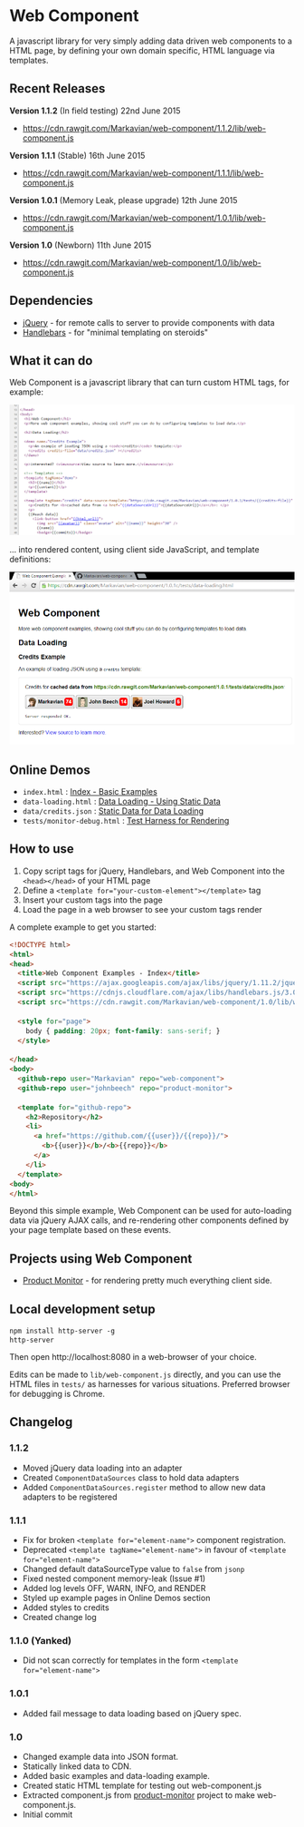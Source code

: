 Web Component
=============
A javascript library for very simply adding data driven web components to a HTML page, by defining your own domain specific, HTML language via templates.

Recent Releases
---------------
**Version 1.1.2** (In field testing)
22nd June 2015
* https://cdn.rawgit.com/Markavian/web-component/1.1.2/lib/web-component.js

**Version 1.1.1** (Stable)
16th June 2015
* https://cdn.rawgit.com/Markavian/web-component/1.1.1/lib/web-component.js

**Version 1.0.1** (Memory Leak, please upgrade)
12th June 2015
* https://cdn.rawgit.com/Markavian/web-component/1.0.1/lib/web-component.js

**Version 1.0** (Newborn)
11th June 2015
* https://cdn.rawgit.com/Markavian/web-component/1.0/lib/web-component.js

Dependencies
------------
- [jQuery](https://jquery.com/) - for remote calls to server to provide components with data
- [Handlebars](http://handlebarsjs.com/) - for "minimal templating on steroids"

What it can do
--------------
Web Component is a javascript library that can turn custom HTML tags, for example:

![Web Component Data Loading Example Source](images/data-loading-example-source.png)

... into rendered content, using client side JavaScript, and template definitions:

![Web Component Data Loading Example](images/data-loading-example.png)

Online Demos
------------
* `index.html` : [Index - Basic Examples](https://cdn.rawgit.com/Markavian/web-component/1.1.0/tests/index.html)
* `data-loading.html` : [Data Loading - Using Static Data](https://cdn.rawgit.com/Markavian/web-component/1.1.0/tests/data-loading.html)
* `data/credits.json` : [Static Data for Data Loading](https://cdn.rawgit.com/Markavian/web-component/1.1.0/tests/data/credits.json)
* `tests/monitor-debug.html` : [Test Harness for Rendering](https://cdn.rawgit.com/Markavian/web-component/1.1.0/tests/monitor-debug.html)

How to use
----------
1. Copy script tags for jQuery, Handlebars, and Web Component into the `<head></head>` of your HTML page
2. Define a `<template for="your-custom-element"></template>` tag
3. Insert your custom tags into the page
4. Load the page in a web browser to see your custom tags render

A complete example to get you started: 
```html
<!DOCTYPE html>
<html>
<head>
  <title>Web Component Examples - Index</title>
  <script src="https://ajax.googleapis.com/ajax/libs/jquery/1.11.2/jquery.min.js"></script>
  <script src="https://cdnjs.cloudflare.com/ajax/libs/handlebars.js/3.0.3/handlebars.js"></script>
  <script src="https://cdn.rawgit.com/Markavian/web-component/1.0/lib/web-component.js"></script>

  <style for="page">
    body { padding: 20px; font-family: sans-serif; }
  </style>

</head>
<body>
  <github-repo user="Markavian" repo="web-component">
  <github-repo user="johnbeech" repo="product-monitor">

  <template for="github-repo">
    <h2>Repository</h2>
    <li>
      <a href="https://github.com/{{user}}/{{repo}}/">
        <b>{{user}}</b>/<b>{{repo}}</b>
      </a>
    </li>
  </template>
<body>
</html>
```

Beyond this simple example, Web Component can be used for auto-loading data via jQuery AJAX calls, and re-rendering other components defined by your page template based on these events.

Projects using Web Component
----------------------------
* [Product Monitor](https://github.com/johnbeech/product-monitor/) - for rendering pretty much everything client side.

Local development setup
-------------------
```
npm install http-server -g
http-server
```
Then open http://localhost:8080 in a web-browser of your choice.

Edits can be made to `lib/web-component.js` directly, and you can use the HTML files in `tests/` as harnesses for various situations. Preferred browser for debugging is Chrome. 

Changelog
---------

### 1.1.2
* Moved jQuery data loading into an adapter
* Created `ComponentDataSources` class to hold data adapters
* Added `ComponentDataSources.register` method to allow new data adapters to be registered

### 1.1.1
* Fix for broken `<template for="element-name">` component registration.
* Deprecated `<template tagName="element-name">` in favour of `<template for="element-name">`
* Changed default dataSourceType value to `false` from `jsonp`
* Fixed nested component memory-leak (Issue #1)
* Added log levels OFF, WARN, INFO, and RENDER
* Styled up example pages in Online Demos section
* Added styles to credits
* Created change log
 
### 1.1.0 (Yanked)
* Did not scan correctly for templates in the form `<template for="element-name">`

### 1.0.1
* Added fail message to data loading based on jQuery spec.

### 1.0
* Changed example data into JSON format.
* Statically linked data to CDN.
* Added basic examples and data-loading example.
* Created static HTML template for testing out web-component.js
* Extracted component.js from [product-monitor](https://github.com/johnbeech/product-monitor) project to make web-component.js.
* Initial commit

